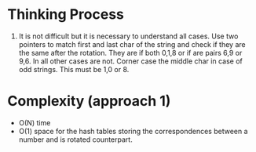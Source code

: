 # Thinking Process 

1. It is not difficult but it is necessary to understand all cases. Use two pointers to match first and last char of the string and check if they are the same after the rotation. They are if both 0,1,8 or if are pairs 6,9 or 9,6. In all other cases are not. Corner case the middle char in case of odd strings. This must be 1,0 or 8.

# Complexity (approach 1)

* O(N) time
* O(1) space for the hash tables storing the correspondences between a number and is rotated counterpart.






